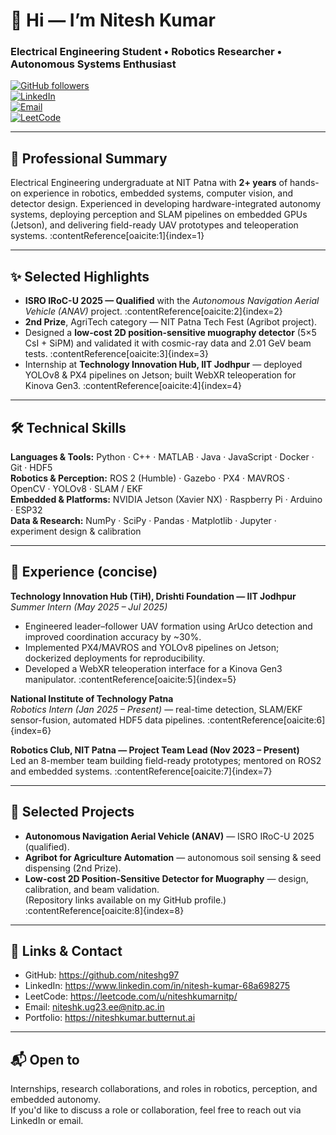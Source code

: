# 👋 Hi — I’m Nitesh Kumar
### Electrical Engineering Student • Robotics Researcher • Autonomous Systems Enthusiast

[![GitHub followers](https://img.shields.io/github/followers/niteshg97?label=follow&style=social)](https://github.com/niteshg97)  
[![LinkedIn](https://img.shields.io/badge/LinkedIn-Nitesh%20Kumar-blue?style=for-the-badge&logo=linkedin)](https://www.linkedin.com/in/nitesh-kumar-68a698275)  
[![Email](https://img.shields.io/badge/Email-niteshk.ug23.ee%40nitp.ac.in-red?style=for-the-badge&logo=gmail)](mailto:niteshk.ug23.ee@nitp.ac.in)  
[![LeetCode](https://img.shields.io/badge/LeetCode-niteshkumarnitp-FFA116?style=for-the-badge&logo=leetcode)](https://leetcode.com/u/niteshkumarnitp/)

---

## 🔎 Professional Summary
Electrical Engineering undergraduate at NIT Patna with **2+ years** of hands-on experience in robotics, embedded systems, computer vision, and detector design. Experienced in developing hardware-integrated autonomy systems, deploying perception and SLAM pipelines on embedded GPUs (Jetson), and delivering field-ready UAV prototypes and teleoperation systems. :contentReference[oaicite:1]{index=1}

---

## ✨ Selected Highlights
- **ISRO IRoC-U 2025 — Qualified** with the *Autonomous Navigation Aerial Vehicle (ANAV)* project. :contentReference[oaicite:2]{index=2}  
- **2nd Prize**, AgriTech category — NIT Patna Tech Fest (Agribot project).  
- Designed a **low-cost 2D position-sensitive muography detector** (5×5 CsI + SiPM) and validated it with cosmic-ray data and 2.01 GeV beam tests. :contentReference[oaicite:3]{index=3}  
- Internship at **Technology Innovation Hub, IIT Jodhpur** — deployed YOLOv8 & PX4 pipelines on Jetson; built WebXR teleoperation for Kinova Gen3. :contentReference[oaicite:4]{index=4}

---

## 🛠 Technical Skills
**Languages & Tools:** Python · C++ · MATLAB · Java · JavaScript · Docker · Git · HDF5  
**Robotics & Perception:** ROS 2 (Humble) · Gazebo · PX4 · MAVROS · OpenCV · YOLOv8 · SLAM / EKF  
**Embedded & Platforms:** NVIDIA Jetson (Xavier NX) · Raspberry Pi · Arduino · ESP32  
**Data & Research:** NumPy · SciPy · Pandas · Matplotlib · Jupyter · experiment design & calibration

---

## 💼 Experience (concise)
**Technology Innovation Hub (TiH), Drishti Foundation — IIT Jodhpur**  
*Summer Intern (May 2025 – Jul 2025)*  
- Engineered leader–follower UAV formation using ArUco detection and improved coordination accuracy by ~30%.  
- Implemented PX4/MAVROS and YOLOv8 pipelines on Jetson; dockerized deployments for reproducibility.  
- Developed a WebXR teleoperation interface for a Kinova Gen3 manipulator. :contentReference[oaicite:5]{index=5}

**National Institute of Technology Patna**  
*Robotics Intern (Jan 2025 – Present)* — real-time detection, SLAM/EKF sensor-fusion, automated HDF5 data pipelines. :contentReference[oaicite:6]{index=6}

**Robotics Club, NIT Patna — Project Team Lead (Nov 2023 – Present)**  
Led an 8-member team building field-ready prototypes; mentored on ROS2 and embedded systems. :contentReference[oaicite:7]{index=7}

---

## 🚀 Selected Projects
- **Autonomous Navigation Aerial Vehicle (ANAV)** — ISRO IRoC-U 2025 (qualified).  
- **Agribot for Agriculture Automation** — autonomous soil sensing & seed dispensing (2nd Prize).  
- **Low-cost 2D Position-Sensitive Detector for Muography** — design, calibration, and beam validation.  
(Repository links available on my GitHub profile.) :contentReference[oaicite:8]{index=8}

---

## 🔗 Links & Contact
- GitHub: https://github.com/niteshg97  
- LinkedIn: https://www.linkedin.com/in/nitesh-kumar-68a698275  
- LeetCode: https://leetcode.com/u/niteshkumarnitp/  
- Email: niteshk.ug23.ee@nitp.ac.in  
- Portfolio: https://niteshkumar.butternut.ai

---

## 📬 Open to
Internships, research collaborations, and roles in robotics, perception, and embedded autonomy.  
If you'd like to discuss a role or collaboration, feel free to reach out via LinkedIn or email.



